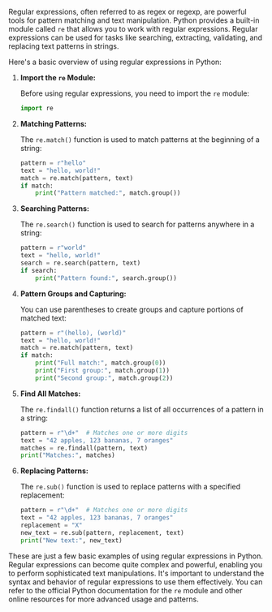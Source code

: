 Regular expressions, often referred to as regex or regexp, are powerful tools for pattern matching and text manipulation. Python provides a built-in module called `re` that allows you to work with regular expressions. Regular expressions can be used for tasks like searching, extracting, validating, and replacing text patterns in strings.

Here's a basic overview of using regular expressions in Python:

1. **Import the `re` Module:**

   Before using regular expressions, you need to import the `re` module:

   ```python
   import re
   ```

2. **Matching Patterns:**

   The `re.match()` function is used to match patterns at the beginning of a string:

   ```python
   pattern = r"hello"
   text = "hello, world!"
   match = re.match(pattern, text)
   if match:
       print("Pattern matched:", match.group())
   ```

3. **Searching Patterns:**

   The `re.search()` function is used to search for patterns anywhere in a string:

   ```python
   pattern = r"world"
   text = "hello, world!"
   search = re.search(pattern, text)
   if search:
       print("Pattern found:", search.group())
   ```

4. **Pattern Groups and Capturing:**

   You can use parentheses to create groups and capture portions of matched text:

   ```python
   pattern = r"(hello), (world)"
   text = "hello, world!"
   match = re.match(pattern, text)
   if match:
       print("Full match:", match.group(0))
       print("First group:", match.group(1))
       print("Second group:", match.group(2))
   ```

5. **Find All Matches:**

   The `re.findall()` function returns a list of all occurrences of a pattern in a string:

   ```python
   pattern = r"\d+"  # Matches one or more digits
   text = "42 apples, 123 bananas, 7 oranges"
   matches = re.findall(pattern, text)
   print("Matches:", matches)
   ```

6. **Replacing Patterns:**

   The `re.sub()` function is used to replace patterns with a specified replacement:

   ```python
   pattern = r"\d+"  # Matches one or more digits
   text = "42 apples, 123 bananas, 7 oranges"
   replacement = "X"
   new_text = re.sub(pattern, replacement, text)
   print("New text:", new_text)
   ```

These are just a few basic examples of using regular expressions in Python. Regular expressions can become quite complex and powerful, enabling you to perform sophisticated text manipulations. It's important to understand the syntax and behavior of regular expressions to use them effectively. You can refer to the official Python documentation for the `re` module and other online resources for more advanced usage and patterns.
